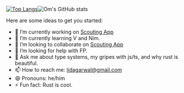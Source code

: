 [![Top Langs](https://github-readme-stats.vercel.app/api/top-langs/?username=omagarwal25&theme=radical&layout=compact&hide=java&lang_count=10)](https://github.com/anuraghazra/github-readme-stats)![Om's GitHub stats](https://github-readme-stats.vercel.app/api?username=omagarwal25&show_icons=true&theme=radical)

Here are some ideas to get you started:

- 🔭 I’m currently working on [Scouting App](https://github.com/omagarwal25/scouting-app)
- 🌱 I’m currently learning V and Nim.
- 👯 I’m looking to collaborate on [Scouting App](https://github.com/omagarwal25/scouting-app)
- 🤔 I’m looking for help with FP.
- 💬 Ask me about type systems, my gripes with js/ts, and why rust is beautiful.
- 📫 How to reach me: lidagarwal@gmail.com
- 😄 Pronouns: he/him
- ⚡ Fun fact: Rust is cool.

